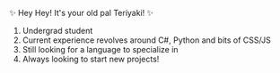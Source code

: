 ✨ Hey Hey! It's your old pal Teriyaki! ✨

1) Undergrad student
2) Current experience revolves around C#, Python and bits of CSS/JS
3) Still looking for a language to specialize in
4) Always looking to start new projects!
